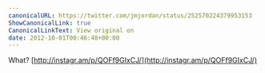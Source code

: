 ```yaml
---
canonicalURL: https://twitter.com/jmjordan/status/252570224379953153
ShowCanonicalLink: true
CanonicalLinkText: View original on
date: 2012-10-01T00:46:48+00:00
---
```

What? [http://instagr.am/p/QOFf9GIxCJ/](http://instagr.am/p/QOFf9GIxCJ/)